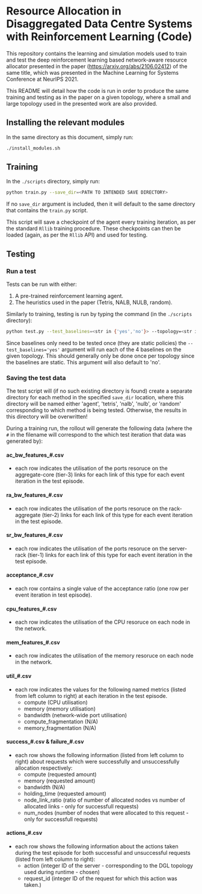 # Resource Allocation in Disaggregated Data Centre Systems with Reinforcement Learning (Code)

This repository contains the learning and simulation models used to train and test the deep reinforcement learning based network-aware resource allocator presented in the paper (https://arxiv.org/abs/2106.02412) of the same title, which was presented in the Machine Learning for Systems Conference at NeurIPS 2021.

This README will detail how the code is run in order to produce the same training and testing as in the paper on a given topology, where a small and large topology used in the presented work are also provided.

## Installing the relevant modules


In the same directory as this document, simply run:

```bash
./install_modules.sh
```


## Training

In the ```./scripts``` directory, simply run:

```bash
python train.py --save_dir=<PATH TO INTENDED SAVE DIRECTORY>
```

If no ```save_dir``` argument is included, then it will default to the same directory that contains the ```train.py``` script.

This script will save a checkpoint of the agent every training iteration, as per the standard ```Rllib``` training procedure. These checkpoints can then be loaded (again, as per the ```Rllib``` API) and used for testing. 

## Testing

### Run a test

Tests can be run with either:

1. A pre-trained reinforcement learning agent.
2. The heuristics used in the paper (Tetris, NALB, NULB, random).

Similarly to training, testing is run by typing the command (in the ```./scripts``` directory):

```bash
python test.py --test_baselines=<str in {'yes','no'}> --topology=<str in {'small','large'}> --agent_checkpoint=<PATH TO TRAINING CHECKPOINT OF AGENT TO BE TESTED> --save_dir=<PATH TO THE INTENDED SAVE DIRECTORY> --iterations=<NUMBER OF TEST ITERATIONS TO DO PER METHOD>
```

Since baselines only need to be tested once (they are static policies) the ```--test_baselines='yes'``` argument will run each of the 4 baselines on the given topology. This should generally only be done once per topology since the baselines are static. This argument will also default to 'no'.

### Saving the test data

The test script will (if no such existing directory is found) create a separate directory for each method in the specified ```save_dir``` location, where this directory will be named either 'agent', 'tetris', 'nalb', 'nulb', or 'random' corresponding to which method is being tested. Otherwise, the results in this directory will be overwritten!

During a training run, the rollout will generate the following data (where the ```#``` in the filename will correspond to the which test iteration that data was generated by):

#### ac_bw_features_#.csv
* each row indicates the utilisation of the ports resoruce on the aggregate-core (tier-3) links for each link of this type for each event iteration in the test episode.

#### ra_bw_features_#.csv
* each row indicates the utilisation of the ports resoruce on the rack-aggregate (tier-2) links for each link of this type for each event iteration in the test episode.

#### sr_bw_features_#.csv
* each row indicates the utilisation of the ports resoruce on the server-rack (tier-1) links for each link of this type for each event iteration in the test episode.

#### acceptance_#.csv
* each row contains a single value of the acceptance ratio (one row per event iteration in test episode).

#### cpu_features_#.csv
* each row indicates the utilisation of the CPU resoruce on each node in the network.

#### mem_features_#.csv
* each row indicates the utilisation of the memory resoruce on each node in the network.

#### util_#.csv
* each row indicates the values for the following named metrics (listed from left column to right) at each iteration in the test episode.
    * compute (CPU utilisation)
    * memory (memory utilisation)
    * bandwidth (network-wide port utilisation)
    * compute_fragmentation (N/A)
    * memory_fragmentation (N/A)

####  success_#.csv & failure_#.csv
* each row shows the following information (listed from left column to right) about requests which were successfully and unsuccessfully allocation respectively:
    * compute (requested amount)
    * memory (requested amount)
    * bandwidth (N/A)
    * holding_time (requested amount)
    * node_link_ratio (ratio of number of allocated nodes vs number of allocated links - only for successfull requests)
    * num_nodes (number of nodes that were allocated to this request - only for successfull requests)

#### actions_#.csv
* each row shows the following information about the actions taken during the test episode for both successful and unsuccessful requests (listed from left column to right):
    * action (integer ID of the server - corresponding to the DGL topology used during runtime - chosen)
    * request_id (integer ID of the request for which this action was taken.)

